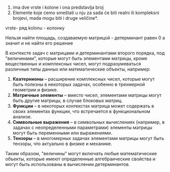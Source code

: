 1) ima dve vrste i kolone i ona predstavlja broj
2) Elemente koje ćemo smeštati u nju za sada će biti realni ili kompleksni brojevi, mada mogu biti i druge veličine*.

vrste- ряд
kolonu - колонку

Нельзя найти площадь, создаваемую матрицой - детерминант равен 0 а значит и не найти его решение

В контексте задач с матрицами и детерминантами второго порядка, под "величинами", которые могут быть элементами матрицы, кроме вещественных и комплексных чисел, могут подразумеваться различные типы данных или математические объекты, например:

1. **Кватернионы** – расширение комплексных чисел, которые могут быть полезны в некоторых задачах, особенно в трехмерной геометрии и физике.
2. **Матричные элементы** – вместо чисел, элементами матрицы могут быть другие матрицы, в случае блоковых матриц.
3. **Функции** – в некоторых контекстах матрица может содержать в своих элементах функции, что встречается в функциональном анализе.
4. **Символьные выражения** – в символьных вычислениях (например, в задачах с неопределенными параметрами) элементы матрицы могут быть переменными или выражениями.
5. **Тензоры** – в многомерных задачах элементами матрицы могут быть тензоры, что актуально в физике и механике.

Таким образом, "величины" могут включать любые математические объекты, которые имеют определенные алгебраические свойства и могут быть использованы в вычислении детерминантов.